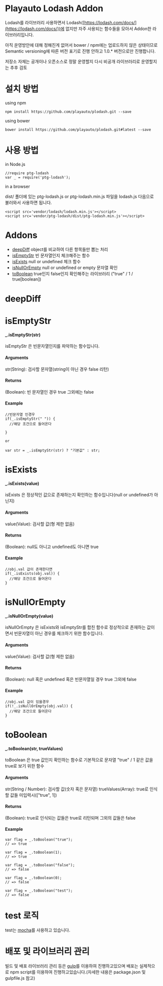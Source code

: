 # Playauto Lodash Addon #

Lodash를 라이브러리 사용하면서 Lodash([https://lodash.com/docs/](https://lodash.com/docs/))에 없지만 자주 사용되는
함수들을 모아서 Addon한 라이브러리입니다.

아직 운영방안에 대해 정해진게 없어서 bower / npm에는 업로드하지 않은 상태이므로
Semantic versioning에 따른 버전 표기로 진행 안하고
1.0.* 버전으로만 진행합니다.

저장소 자체는 공개이나 오픈소스로 정말 운영할지 다시 비공개 라이브러리로 운영할지는 추후 검토

# 설치 방법 #

using npm

```
npm install https://github.com/playauto/plodash.git --save
```

using bower

```
bower install https://github.com/playauto/plodash.git#latest --save
```

# 사용 방법 #

in Node.js

```
//require ptg-lodash
var _ = require('ptg-lodash');
```

in a browser

dist/ 폴더에 있는 ptg-lodash.js or ptg-lodash.min.js 파일을 
lodash.js 다음으로 불러와서 사용하면 됩니다.

```
<script src='vendor/lodash/lodash.min.js'></script>
<script src='vendor/ptg-lodash/dist/ptg-lodash.min.js'></script>
```

# Addons #

- [deepDiff](#deepdiff) object를 비교하여 다른 항목들만 뽑는 처리
- [isEmptyStr](#isemptystr) 빈 문자열인지 체크해주는 함수
- [isExists](#isexists) null or undefined 체크 함수
- [isNullOrEmpty](#isnullorempty) null or undefined or empty 문자열 확인
- [toBoolean](#toboolean) true인지 false인지 확인해주는 라이브러리 ("true" / 1 / true[boolean])

# deepDiff #

# isEmptyStr #
#### _.isEmptyStr(str) ####

isEmptyStr 은 빈문자열인지를 파악하는 함수입니다.

#### Arguments ####
str(String): 검사할 문자열(string이 아닌 경우 false 리턴)

#### Returns ####
(Boolean): 빈 문자열인 경우 true 그외에는 false

#### Example ####

```
//빈문자열 인경우
if(_.isEmptyStr(" ")) {
  //해당 조건으로 들어온다
  
}

or

var str = _.isEmptyStr(str) ? "기본값" : str;
```

# isExists #
#### _.isExists(value) ####

isExists 은 정상적인 값으로 존재하는지 확인하는 함수입니다(null or undefined가 아닌지)

#### Arguments ####
value(Value): 검사할 값(형 제한 없음)

#### Returns ####
(Boolean): null도 아니고 undefined도 아니면 true

#### Example ####

```
//obj.val 값이 존재한다면
if(_.isExists(obj.val)) {
  //해당 조건으로 들어온다
}
```


# isNullOrEmpty #
#### _.isNullOrEmpty(value) ####

isNullOrEmpty 은 isExists와 isEmptyStr를 합친 함수로
정상적으로 존재하는 값이면서 빈문자열이 아닌 경우를 체크하기 위한 함수입니다.

#### Arguments ####
value(Value): 검사할 값(형 제한 없음)

#### Returns ####
(Boolean): null 혹은 undefined 혹은 빈문자열일 경우 true 그외에 false

#### Example ####

```
//obj.val 값이 있을경우
if(!_.isNullOrEmpty(obj.val)) {
  //해당 조건으로 들어온다
}
```

# toBoolean #
#### _.toBoolean(str, trueValues) ####

toBoolean 은 true 값인지 확인하는 함수로
기본적으로 문자열 "true" / 1 같은 값을 true로 보기 위한 함수

#### Arguments ####
str(String / Number): 검사할 값(숫자 혹은 문자열)
trueValues(Array): true로 인식할 값들 미입력시(["true", 1])

#### Returns ####
(Boolean): true로 인식되는 값들은 true로 리턴되며 그외의 값들은 false

#### Example ####

```
var flag = _.toBoolean("true");
// => true

var flag = _.toBoolean(1);
// => true

var flag = _.toBoolean("false");
// => false

var flag = _.toBoolean(0);
// => false

var flag = _.toBoolean("test");
// => false
```

# test 로직 #

test는 [mocha](https://github.com/mochajs/mocha)를 사용하고 있습니다.

# 배포 및 라이브러리 관리 #

빌드 및 배포 라이브러리 관리 등은 [gulp](https://github.com/gulpjs/gulp)를 이용하여 진행하고있으며
배포는 실제적으로 npm script를 이용하여 진행하고있습니다.(자세한 내용은 package.json 및 gulpfile.js 참고)
